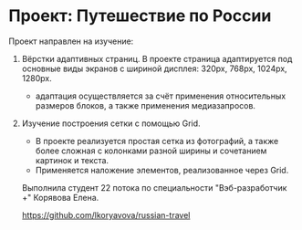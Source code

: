 # Проект: Путешествие по России

Проект направлен на изучение: 
1. Вёрстки адаптивных страниц. В проекте страница адаптируется под основные виды экранов с шириной дисплея: 320px, 768px, 1024px, 1280px.
   - адаптация осуществляется за счёт применения относительных размеров блоков, а также применения медиазапросов.

2. Изучение построения сетки с помощью Grid.
   - В проекте реализуется простая сетка из фотографий, а также более сложная с колонками разной ширины и сочетанием картинок и текста.
   - Применяется наложение элементов, реализованное через Grid.

   Выполнила студент 22 потока по специальности "Вэб-разработчик +" Корявова Елена.

   https://github.com/lkoryavova/russian-travel
